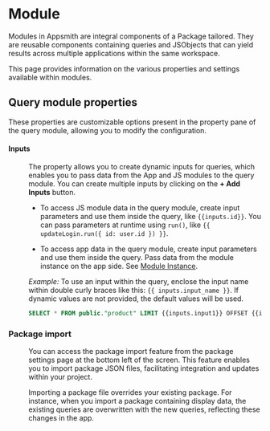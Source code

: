 # Module

Modules in Appsmith are integral components of a Package tailored. They are reusable components containing queries and JSObjects that can yield results across multiple applications within the same workspace.

This page provides information on the various properties and settings available within modules.



## Query module properties

These properties are customizable options present in the property pane of the query module, allowing you to modify the configuration.

#### Inputs

<dd>

The property allows you to create dynamic inputs for queries, which enables you to pass data from the App and JS modules to the query module. You can create multiple inputs by clicking on the **+ Add Inputs** button.

- To access JS module data in the query module, create input parameters and use them inside the query, like `{{inputs.id}}`. You can pass parameters at runtime using `run()`, like `{{ updateLogin.run({ id: user.id }) }}`.

- To access app data in the query module, create input parameters and use them inside the query. Pass data from the module instance on the app side. See [Module Instance](/packages/reference/query-module).




*Example:* 
To use an input within the query, enclose the input name within double curly braces like this: `{{ inputs.input_name }}`. If dynamic values are not provided, the default values will be used.



```sql
SELECT * FROM public."product" LIMIT {{inputs.input1}} OFFSET {{inputs.input2}};
```





<ZoomImage
  src="/img/INPUT-pack.png" 
  alt="Inputs image"
  caption=""
/>







</dd>


### Package import


<dd>



You can access the package import feature from the package settings page at the bottom left of the screen. This feature enables you to import package JSON files, facilitating integration and updates within your project. 

Importing a package file overrides your existing package. For instance, when you import a package containing display data, the existing queries are overwritten with the new queries, reflecting these changes in the app.


<ZoomImage
  src="/img/settings-pack.png" 
  alt="Package settings image"
  caption=""
/>

















</dd>

